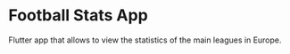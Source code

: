 # Football Stats App

Flutter app that allows to view the statistics of the main leagues in Europe.
